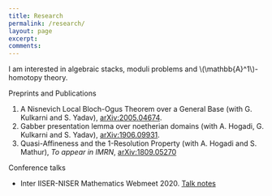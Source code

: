 ```yaml
---
title: Research
permalink: /research/
layout: page
excerpt:
comments: 
---
```



<p>I am interested in algebraic stacks, moduli problems and \(\mathbb{A}^1\)-homotopy theory.</p>

<p>Preprints and Publications</p>

1. A Nisnevich Local Bloch-Ogus Theorem over a General Base (with G. Kulkarni and S. Yadav), <a href="https://arxiv.org/abs/2005.04674" target="_blank">arXiv:2005.04674</a>.
1. Gabber presentation lemma over noetherian domains (with A. Hogadi, G. Kulkarni and S. Yadav), <a href="https://arxiv.org/abs/1906.09931" target="_blank">arXiv:1906.09931</a>.
1. Quasi-Affineness and the 1-Resolution Property (with A. Hogadi and S. Mathur), <i>To appear in IMRN</i>, <a href="https://arxiv.org/abs/1809.05270" target="_blank">arXiv:1809.05270</a>


Conference talks

* Inter IISER-NISER Mathematics Webmeet 2020. <a href="/assets/notes/iinmm talk (notes).pdf" target="_blank">Talk notes</a>



<!-- He's a student from Banyuwangi, living in Jogjakarta. the blog for documentation about his programming 🎒 journey, running on jekyll, hosting on [now.sh](http://now.sh) and using his own theme, he name it <a href="https://github.com/piharpi/jekyll-klise" target="_blank" rel="noopener">klisé</a>, he also loves to learning web technology; but he often forgot, that a reason why him doing the writing.

If you have a question about him or else, just send a letter to him.

You can [report](http://github.com/piharpi/jekyll-klise/issues/new) if there is an broken link(s) or somethings else.

##### may u needs ✨

- {{ site.author.email }}
- github.com/{{ site.author.username }}
-->
